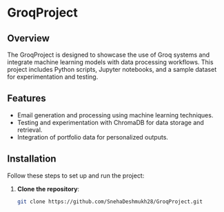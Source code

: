 # GroqProject

## Overview

The GroqProject is designed to showcase the use of Groq systems and integrate machine learning models with data processing workflows. This project includes Python scripts, Jupyter notebooks, and a sample dataset for experimentation and testing.

## Features

- Email generation and processing using machine learning techniques.
- Testing and experimentation with ChromaDB for data storage and retrieval.
- Integration of portfolio data for personalized outputs.

## Installation

Follow these steps to set up and run the project:

1. **Clone the repository**:
   ```bash
   git clone https://github.com/SnehaDeshmukh28/GroqProject.git

